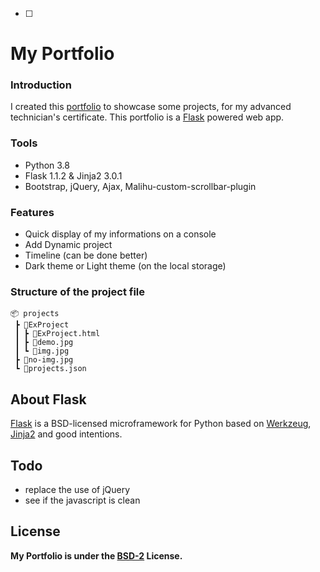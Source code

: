 - [ ]


# My Portfolio

### Introduction

I created this [portfolio](https://d-leborgne.fr/) to showcase some projects, for my advanced technician's certificate. This portfolio is a [Flask](http://flask.pocoo.org/) powered web app.


### Tools

- Python 3.8
- Flask 1.1.2 & Jinja2 3.0.1
- Bootstrap, jQuery, Ajax, Malihu-custom-scrollbar-plugin


### Features
- Quick display of my informations on a console
- Add Dynamic project
- Timeline (can be done better)
- Dark theme or Light theme (on the local storage)


### Structure of the project file
```
📦 projects
 ┣ 📂ExProject
 ┃ ┣ 📜ExProject.html
 ┃ ┣ 📜demo.jpg
 ┃ ┗ 📜img.jpg
 ┣ 📜no-img.jpg
 ┗ 📜projects.json
```


## About Flask
[Flask](http://flask.pocoo.org/) is a BSD-licensed microframework for Python based on [Werkzeug](http://werkzeug.pocoo.org/), [Jinja2](http://jinja.pocoo.org/) and good intentions.


## Todo

- replace the use of jQuery
- see if the javascript is clean


## License

**My Portfolio is under the [BSD-2](https://github.com/zDeltas/MyPortfolio/blob/main/LICENSE) License.**
